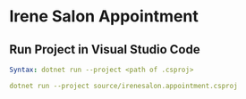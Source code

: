# Irene Salon Appointment


## Run Project in Visual Studio Code
```yaml
Syntax: dotnet run --project <path of .csproj>

dotnet run --project source/irenesalon.appointment.csproj
```

